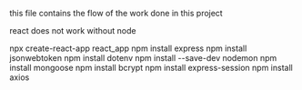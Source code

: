 this file contains the flow of the work done in this project

react does not work without node

npx create-react-app react_app
npm install express
npm install jsonwebtoken
npm install dotenv
npm install --save-dev nodemon
npm install mongoose
npm install bcrypt
npm install express-session
npm install axios
